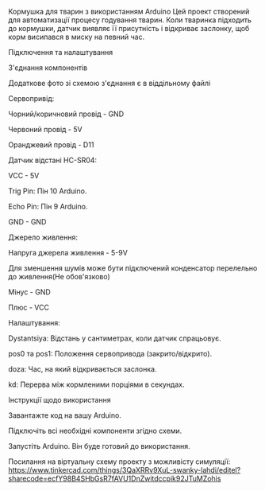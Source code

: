 Кормушка для тварин з використанням Arduino
Цей проект створений для автоматизації процесу годування тварин. Коли тваринка підходить до кормушки, датчик виявляє її присутність і відкриває заслонку, щоб корм висипався в миску на певний час.

Підключення та налаштування

З'єднання компонентів

Додаткове фото зі схемою з'єднання є в віддільному файлі

Сервопривід: 

Чорний/коричновий провід - GND

Червоний провід - 5V

Оранджевий провід - D11

Датчик відстані HC-SR04:

VCC - 5V

Trig Pin: Пін 10 Arduino.

Echo Pin: Пін 9 Arduino.

GND - GND

Джерело живлення:

Напруга джерела живлення - 5-9V

Для зменшення шумів може бути підключений конденсатор перелельно до живлення(Не обов'язково)

Мінус - GND

Плюс - VCC

Налаштування:

Dystantsiya: Відстань у сантиметрах, коли датчик спрацьовує.

pos0 та pos1: Положення сервопривода (закрито/відкрито).

doza: Час, на який відкривається заслонка.

kd: Перерва між кормленими порціями в секундах.



Інструкції щодо використання

Завантажте код на вашу Arduino.

Підключіть всі необхідні компоненти згідно схеми.

Запустіть Arduino. Він буде готовий до використання.

Посилання на віртуальну схему проекту з можливісту симуляції:
https://www.tinkercad.com/things/3QaXRRv9XuL-swanky-lahdi/editel?sharecode=ecfY98B4SHbGsR7fAVU1DnZwitdccpik92JTuMZohis
